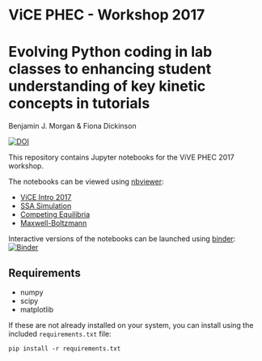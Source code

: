 # ViCE PHEC - Workshop 2017

# Evolving Python coding in lab classes to enhancing student understanding of key kinetic concepts in tutorials

Benjamin J. Morgan & Fiona Dickinson

[![DOI](https://zenodo.org/badge/101063504.svg)](https://zenodo.org/badge/latestdoi/101063504)

This repository contains Jupyter notebooks for the ViVE PHEC 2017 workshop.

The notebooks can be viewed using [nbviewer](http://nbviewer.jupyter.org/):

- [ViCE Intro 2017](http://nbviewer.jupyter.org/github/bjmorgan/ViCEPHEC17/blob/master/ViCE_intro_2017.ipynb)
- [SSA Simulation](http://nbviewer.jupyter.org/github/bjmorgan/ViCEPHEC17/blob/master/SSA_simulation.ipynb)
- [Competing Equilibria](http://nbviewer.jupyter.org/github/bjmorgan/ViCEPHEC17/blob/master/Competing%20Equilibria.ipynb)
- [Maxwell-Boltzmann](http://nbviewer.jupyter.org/github/bjmorgan/ViCEPHEC17/blob/master/Maxwell-Boltzmann.ipynb)

Interactive versions of the notebooks can be launched using [binder](http://mybinder.org):  
[![Binder](http://mybinder.org/badge.svg)](http://beta.mybinder.org/repo/bjmorgan/ViCEPHEC17)

## Requirements

- numpy
- scipy
- matplotlib

If these are not already installed on your system, you can install using the included `requirements.txt` file:

```
pip install -r requirements.txt
```

